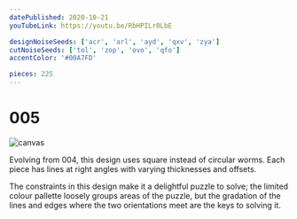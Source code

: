 ```yaml
---
datePublished: 2020-10-21
youTubeLink: https://youtu.be/RbHPILr0LbE

designNoiseSeeds: ['acr', 'arl', 'ayd', 'qxv', 'zya']
cutNoiseSeeds: ['tol', 'zop', 'ovo', 'qfo']
accentColor: '#00A7FD'

pieces: 225
---
```


# 005

![canvas](https://res.cloudinary.com/abstract-puzzles/image/upload/w_2000/005_acr-arl-ayd-qxv-zya_tol-zop-ovo-qfo?raw=true)

Evolving from 004, this design uses square instead of circular worms. Each piece has lines at right angles with varying thicknesses and offsets.

The constraints in this design make it a delightful puzzle to solve; the limited colour pallette loosely groups areas of the puzzle, but the gradation of the lines and edges where the two orientations meet are the keys to solving it.
